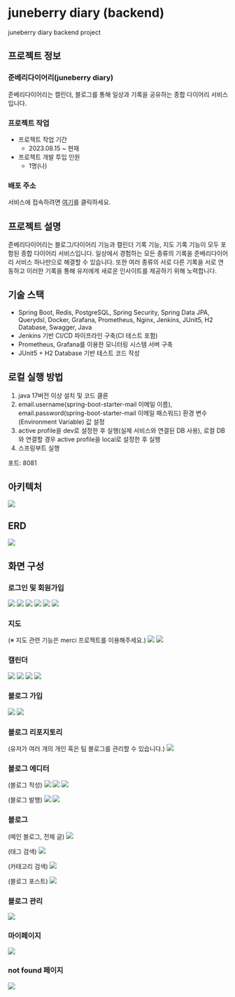 # juneberry diary (backend)
juneberry diary backend project

## 프로젝트 정보
### 준베리다이어리(juneberry diary)
준베리다이어리는 캘린더, 블로그를 통해 일상과 기록을 공유하는 종합 다이어리 서비스입니다.

### 프로젝트 작업
- 프로젝트 작업 기간
  - 2023.08.15 ~ 현재
- 프로젝트 개발 투입 인원
  - 1명(나)

### 배포 주소
서비스에 접속하려면 [여기](https://juneberrydiary.com/)를 클릭하세요.

## 프로젝트 설명
준베리다이어리는 블로그/다이어리 기능과 캘린더 기록 기능, 지도 기록 기능이 모두 포함된 종합 다이어리 서비스입니다. 일상에서 경험하는 모든 종류의 기록을 준베리다이어리 서비스 하나만으로 해결할 수 있습니다. 또한 여러 종류의 서로 다른 기록을 서로 연동하고 이러한 기록을 통해 유저에게 새로운 인사이트를 제공하기 위해 노력합니다.

## 기술 스택
-  Spring Boot, Redis, PostgreSQL, Spring Security, Spring Data JPA, Querydsl, Docker, Grafana, Prometheus, Nginx, Jenkins, JUnit5, H2 Database, Swagger, Java
-  Jenkins 기반 CI/CD 파이프라인 구축(CI 테스트 포함)
-  Prometheus, Grafana를 이용한 모니터링 시스템 서버 구축
-  JUnit5 + H2 Database 기반 테스트 코드 작성

## 로컬 실행 방법
1. java 17버전 이상 설치 및 코드 클론
2. email.username(spring-boot-starter-mail 이메일 이름), email.password(spring-boot-starter-mail 이메일 패스워드) 환경 변수(Environment Variable) 값 설정
3. active profile을 dev로 설정한 후 실행(실제 서비스와 연결된 DB 사용), 로컬 DB와 연결할 경우 active profile을 local로 설정한 후 실행
4. 스프링부트 실행

포트: 8081

## 아키텍처
![](https://velog.velcdn.com/images/brylimo/post/b109be88-0269-4567-8553-aa0b4ce24760/image.jpg)

## ERD
![](https://velog.velcdn.com/images/brylimo/post/9da74794-1ce3-4a63-a1d5-7c5fa5fddf8d/image.jpg)

## 화면 구성
### 로그인 및 회원가입
![](https://cdn.juneberrydiary.com/5d3b1a67-51cb-42d2-ae2e-718d56f8968f.png)
![](https://cdn.juneberrydiary.com/dd54d50a-b597-45e2-953b-3d4c7ecbc756.jpg)
![](https://cdn.juneberrydiary.com/079656c3-66e3-4bba-a686-8d7f91d1464b.jpg)
![](https://cdn.juneberrydiary.com/70efe8b1-f5c4-4234-b2ec-fc7f91555b26.jpg)
![](https://cdn.juneberrydiary.com/4eca48f0-d397-4d88-8cdc-7b7e5afd9f54.jpg)
![](https://cdn.juneberrydiary.com/36af3b03-5249-4887-953c-73721ababaae.jpg)

### 지도
(※ 지도 관련 기능은 merci 프로젝트를 이용해주세요.)
![](https://cdn.juneberrydiary.com/ab37a0fc-175f-40c1-81c0-3877f829a333.png)
![](https://cdn.juneberrydiary.com/f3f819c4-a054-42f6-a8b3-759a4438a758.png)

### 캘린더
![](https://cdn.juneberrydiary.com/f6141a90-218d-43a3-b873-d64cf8d56d99.png)
![](https://cdn.juneberrydiary.com/22606f3c-29cf-4bbd-91ad-518ce898dbbc.png)
![](https://cdn.juneberrydiary.com/cbca3104-ef68-4e31-becd-b70ea687a762.png)
![](https://cdn.juneberrydiary.com/9b34e21b-da85-4c97-a58e-27bf4c1ef2cf.png)

### 블로그 가입
![](https://cdn.juneberrydiary.com/03451efd-97a2-4253-a69c-66d08e2dd52d.png)
![](https://cdn.juneberrydiary.com/edde3fbf-a912-4de5-9839-0bcee45572d8.png)

### 블로그 리포지토리
(유저가 여러 개의 개인 혹은 팀 블로그를 관리할 수 있습니다.)
![](https://cdn.juneberrydiary.com/54c32264-e5fe-46df-8617-30a926b39add.png)

### 블로그 에디터
(블로그 작성)
![](https://cdn.juneberrydiary.com/e50590d2-8cec-4ff6-9e54-c632dc77ae88.jpg)
![](https://cdn.juneberrydiary.com/f967979b-6fb9-4f69-a137-fa4accf96672.png)
![](https://cdn.juneberrydiary.com/2144ad3b-5a9e-446a-a662-b39412e9a2dd.png)

(블로그 발행)
![](https://cdn.juneberrydiary.com/dbf42017-6397-4d47-80a8-5e2519f899cc.png)
![](https://cdn.juneberrydiary.com/6d45ee47-5fcb-4060-9089-5811fcd45ba4.png)

### 블로그
(메인 블로그, 전체 글)
![](https://cdn.juneberrydiary.com/c44cbb3c-96cc-458e-b13c-1af47a152185.jpg)

(태그 검색)
![](https://cdn.juneberrydiary.com/7424ceed-bca6-48e6-ab97-58707da9b4e8.jpg)

(카테고리 검색)
![](https://cdn.juneberrydiary.com/338312e7-578c-4d17-866e-d6629a4c0266.jpg)

(블로그 포스트)
![](https://cdn.juneberrydiary.com/d3a30ca4-f7f5-414c-b8c3-22cfa522aa20.jpg)

### 블로그 관리
![](https://cdn.juneberrydiary.com/c36c14c6-137b-4e0d-b955-eda7834ee03a.jpg)

### 마이페이지
![](https://cdn.juneberrydiary.com/ef434a5a-c0c1-48d1-b246-41f6b066176e.png)

### not found 페이지
![](https://cdn.juneberrydiary.com/a2eb2266-c96b-41de-a671-8f596eb57cba.png)
